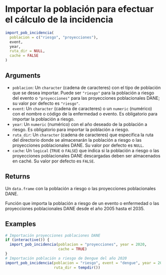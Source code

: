 # Importar la población para efectuar el cálculo de la incidencia

```r
import_pob_incidencia(
  poblacion = c("riesgo", "proyecciones"),
  event,
  year,
  ruta_dir = NULL,
  cache = FALSE
)
```

## Arguments

- `poblacion`: Un `character` (cadena de caracteres) con el tipo de población que se desea importar. Puede ser `"riesgo"` para la población a riesgo del evento o `"proyecciones"` para las proyecciones poblacionales DANE; su valor por defecto es `"riesgo"`.
- `event`: Un `character` (cadena de caracteres) o un `numeric` (numérico) con el nombre o código de la enfermedad o evento. Es obligatorio para importar la población a riesgo.
- `year`: Un `numeric` (numérico) con el año deseado de la población a riesgo. Es obligatorio para importar la población a riesgo.
- `ruta_dir`: Un `character` (cadena de caracteres) que especifica la ruta del directorio donde se almacenarán la población a riesgo o las proyecciones poblacionales DANE. Su valor por defecto es `NULL`.
- `cache`: Un `logical` (`TRUE` o `FALSE`) que indica si la población a riesgo o las proyecciones poblacionales DANE descargadas deben ser almacenados en caché. Su valor por defecto es `FALSE`.

## Returns

Un `data.frame` con la población a riesgo o las proyecciones poblacionales DANE.

Función que importa la población a riesgo de un evento o enfermedad o las proyecciones poblacionales DANE desde el año 2005 hasta el 2035.

## Examples

```r
# Importación proyecciones poblaciones DANE
if (interactive()) {
  import_pob_incidencia(poblacion = "proyecciones", year = 2020,
                        cache = TRUE)
}
# Importación población a riesgo de Dengue del año 2020
import_pob_incidencia(poblacion = "riesgo", event = "dengue", year = 2020,
                      ruta_dir = tempdir())
```
